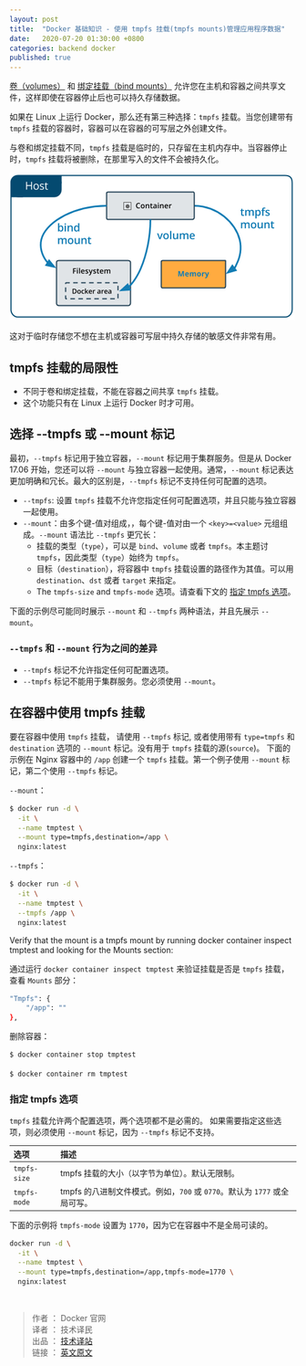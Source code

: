 ```yaml
---
layout: post
title:  "Docker 基础知识 - 使用 tmpfs 挂载(tmpfs mounts)管理应用程序数据"
date:   2020-07-20 01:30:00 +0800
categories: backend docker
published: true
---
```


[卷（volumes）](https://ittranslator.cn/backend/docker/2020/07/04/docker-storage-volumes.html) 和 [绑定挂载（bind mounts）](https://ittranslator.cn/backend/docker/2020/07/13/docker-storage-bind-mounts.html) 允许您在主机和容器之间共享文件，这样即使在容器停止后也可以持久存储数据。

如果在 Linux 上运行 Docker，那么还有第三种选择：`tmpfs` 挂载。当您创建带有 `tmpfs` 挂载的容器时，容器可以在容器的可写层之外创建文件。

与卷和绑定挂载不同，`tmpfs` 挂载是临时的，只存留在主机内存中。当容器停止时，`tmpfs` 挂载将被删除，在那里写入的文件不会被持久化。

![docker-types-of-mounts-tmpfs](/assets/images/docker-types-of-mounts-tmpfs.png)

这对于临时存储您不想在主机或容器可写层中持久存储的敏感文件非常有用。

## tmpfs 挂载的局限性

- 不同于卷和绑定挂载，不能在容器之间共享 `tmpfs` 挂载。
- 这个功能只有在 Linux 上运行 Docker  时才可用。

## 选择 --tmpfs 或 --mount 标记

最初，`--tmpfs` 标记用于独立容器，`--mount` 标记用于集群服务。但是从 Docker 17.06 开始，您还可以将 `--mount` 与独立容器一起使用。通常，`--mount` 标记表达更加明确和冗长。最大的区别是，`--tmpfs` 标记不支持任何可配置的选项。

- `--tmpfs`: 设置 `tmpfs` 挂载不允许您指定任何可配置选项，并且只能与独立容器一起使用。
- `--mount`：由多个键-值对组成，，每个键-值对由一个 `<key>=<value>` 元组组成。`--mount` 语法比 `--tmpfs` 更冗长：
  - 挂载的类型（`type`），可以是 `bind`、`volume` 或者 `tmpfs`。本主题讨 `tmpfs`，因此类型（`type`）始终为 `tmpfs`。
  - 目标（`destination`），将容器中 `tmpfs` 挂载设置的路径作为其值。可以用 `destination`、`dst` 或者 `target` 来指定。
  - The `tmpfs-size` and `tmpfs-mode` 选项。请查看下文的 [指定 tmpfs 选项](#specify-tmpfs-options)。

下面的示例尽可能同时展示 `--mount` 和 `--tmpfs` 两种语法，并且先展示 `--mount`。

### `--tmpfs` 和 `--mount` 行为之间的差异

- `--tmpfs` 标记不允许指定任何可配置选项。
- `--tmpfs` 标记不能用于集群服务。您必须使用 `--mount`。

## 在容器中使用 tmpfs 挂载

要在容器中使用 `tmpfs` 挂载， 请使用 `--tmpfs` 标记, 或者使用带有 `type=tmpfs` 和 `destination` 选项的 `--mount` 标记。没有用于 `tmpfs` 挂载的源(`source`)。 下面的示例在 Nginx 容器中的 `/app` 创建一个 `tmpfs` 挂载。第一个例子使用 `--mount` 标记，第二个使用 `--tmpfs` 标记。

`--mount`：

```bash
$ docker run -d \
  -it \
  --name tmptest \
  --mount type=tmpfs,destination=/app \
  nginx:latest
```

`--tmpfs`：

```bash
$ docker run -d \
  -it \
  --name tmptest \
  --tmpfs /app \
  nginx:latest
```

Verify that the mount is a tmpfs mount by running docker container inspect tmptest and looking for the Mounts section:

通过运行 `docker container inspect tmptest` 来验证挂载是否是 `tmpfs` 挂载，查看 `Mounts` 部分：

```bash
"Tmpfs": {
    "/app": ""
},
```

删除容器：

```bash
$ docker container stop tmptest

$ docker container rm tmptest
```

### <span id="specify-tmpfs-options">指定 tmpfs 选项</span>

`tmpfs` 挂载允许两个配置选项，两个选项都不是必需的。 如果需要指定这些选项，则必须使用 `--mount` 标记，因为 `--tmpfs` 标记不支持。

| 选项       | 描述                                                         |
| :--------- | :----------------------------------------------------------- |
| `tmpfs-size` | tmpfs 挂载的大小（以字节为单位）。默认无限制。               |
| `tmpfs-mode` | tmpfs 的八进制文件模式。例如，`700` 或 `0770`。默认为 `1777` 或全局可写。 |


下面的示例将 `tmpfs-mode` 设置为 `1770`，因为它在容器中不是全局可读的。

```bash
docker run -d \
  -it \
  --name tmptest \
  --mount type=tmpfs,destination=/app,tmpfs-mode=1770 \
  nginx:latest
```

<br/>

> 作者 ： Docker 官网 <br/>
> 译者 ： 技术译民 <br/>
> 出品 ： [技术译站](https://ittranslator.cn/) <br/>
> 链接 ： [英文原文](https://docs.docker.com/storage/tmpfs/)
